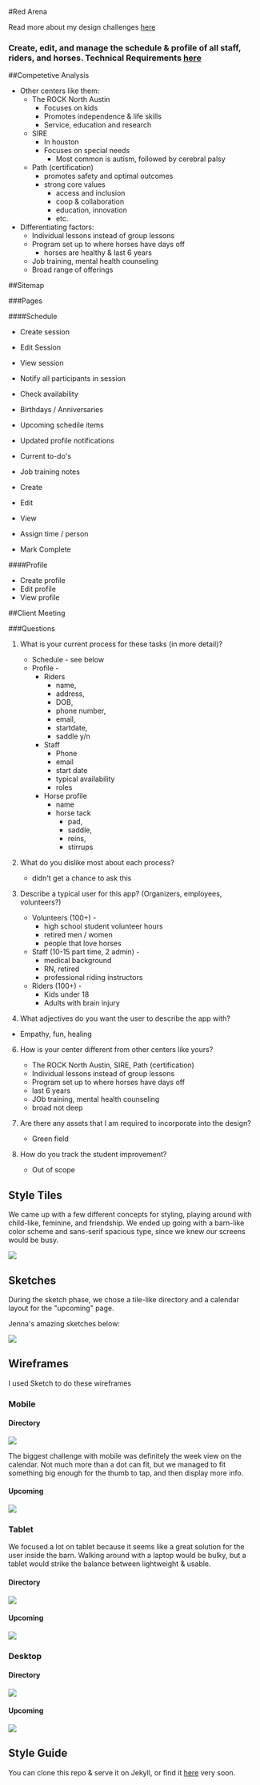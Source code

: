 #Red Arena

Read more about my design challenges [here](http://amaliebarras.github.io/2016/04/28/Requirements-Requirements-Everywhere.html)

### Create, edit, and manage the schedule & profile of all staff, riders, and horses. Technical Requirements [here](https://gist.github.com/jah2488/513d20bd3eadea8e5598db2072d7f193)

##Competetive Analysis
* Other centers like them: 
	* The ROCK North Austin
		*  Focuses on kids
		*  Promotes independence & life skills
		*  Service, education and research
	* SIRE
		* In houston
		* Focuses on special needs
			* Most common is autism, followed by cerebral palsy
	* Path (certification)
		* promotes safety and optimal outcomes
		* strong core values
			* access and inclusion
			* coop & collaboration
			* education, innovation
			* etc.
* Differentiating factors: 
	* Individual lessons instead of group lessons
	* Program set up to where horses have days off
		* horses are healthy & last 6 years
	* Job training, mental health counseling
	* Broad range of offerings

##Sitemap

###Pages

####Schedule
* Create session
* Edit Session
* View session
* Notify all participants in session
* Check availability

* Birthdays / Anniversaries
* Upcoming schedile items
* Updated profile notifications
* Current to-do's
* Job training notes

* Create
* Edit
* View
* Assign time / person
* Mark Complete

####Profile
* Create profile
* Edit profile
* View profile


##Client Meeting

###Questions

1. What is your current process for these tasks (in more detail)?
	* Schedule - see below
	* Profile - 
		* Riders 
			* name, 
			* address, 
			* DOB, 
			* phone number, 
			* email, 
			* startdate, 
			* saddle y/n
		* Staff
			* Phone
			* email
			* start date
			* typical availability
			* roles
		* Horse profile
			* name
			* horse tack
				* pad, 
				* saddle, 
				* reins, 
				* stirrups

2. What do you dislike most about each process? 
	* didn't get a chance to ask this

3. Describe a typical user for this app? (Organizers, employees, volunteers?)
	* Volunteers (100+) -
		* high school student volunteer hours
		* retired men / women
		* people that love horses
	* Staff (10-15 part time, 2 admin) - 
		* medical background
		* RN, retired
		* professional riding instructors 
	* Riders (100+) -
		* Kids under 18
		* Adults with brain injury
	
5. What adjectives do you want the user to describe the app with? 
 * Empathy, fun, healing 
 
6. How is your center different from other centers like yours? 
	* The ROCK North Austin, SIRE, Path (certification)
	* Individual lessons instead of group lessons
	* Program set up to where horses have days off
	* last 6 years
	* JOb training, mental health counseling
	* broad not deep

7. Are there any assets that I am required to incorporate into the design? 
	* Green field
	 
9. How do you track the student improvement? 
	*  Out of scope

## Style Tiles

We came up with a few different concepts for styling, playing around with child-like, feminine, and friendship. We ended up going with a barn-like color scheme and sans-serif spacious type, since we knew our screens would be busy.

![](https://github.com/amaliebarras/redarena-app/blob/master/Research/Style%20Tiles/styletiles.jpg)

## Sketches

During the sketch phase, we chose a tile-like directory and a calendar layout for the "upcoming" page.

Jenna's amazing sketches below: 

![](https://github.com/amaliebarras/redarena-app/blob/master/Research/Sketches/sketches.png)

## Wireframes

I used Sketch to do these wireframes 

### Mobile

#### Directory
![](https://github.com/amaliebarras/redarena-app/blob/master/Research/Wireframes/Mobile%20Directory.png)

The biggest challenge with mobile was definitely the week view on the calendar. Not much more than a dot can fit, but we managed to fit something big enough for the thumb to tap, and then display more info. 

#### Upcoming
![](https://github.com/amaliebarras/redarena-app/blob/master/Research/Wireframes/Mobile%20Schedule.png)

### Tablet

We focused a lot on tablet because it seems like a great solution for the user inside the barn. Walking around with a laptop would be bulky, but a tablet would strike the balance between lightweight & usable. 

#### Directory
![](https://github.com/amaliebarras/redarena-app/blob/master/Research/Wireframes/Tablet%20Directory.png)

#### Upcoming
![](https://github.com/amaliebarras/redarena-app/blob/master/Research/Wireframes/Tablet%20Schedule.png)

### Desktop

#### Directory
![](https://github.com/amaliebarras/redarena-app/blob/master/Research/Wireframes/Directory%20Desktop.png)

#### Upcoming
![](https://github.com/amaliebarras/redarena-app/blob/master/Research/Wireframes/Upcoming%20Desktop.png)

## Style Guide

You can clone this repo & serve it on Jekyll, or find it [here](http://amaliebarras.github.io/redarena-app/) very soon. 
